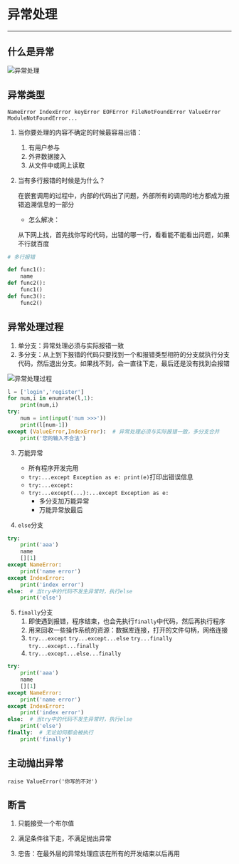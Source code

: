 # 异常处理

---

## 什么是异常

![异常处理](D:\repository\PythonNotes\images\异常处理.png)

## 异常类型

`NameError IndexError keyError EOFError FileNotFoundError ValueError ModuleNotFoundError...`

1. 当你要处理的内容不确定的时候最容易出错：
   1. 有用户参与
   2. 外界数据接入
   3. 从文件中或网上读取

2. 当有多行报错的时候是为什么？

   在嵌套调用的过程中，内部的代码出了问题，外部所有的调用的地方都成为报错追溯信息的一部分

   - 怎么解决：

   ​	从下网上找，首先找你写的代码，出错的哪一行，看看能不能看出问题，如果不行就百度

```python
# 多行报错

def func1():
    name
def func2():
    func1()
def func3():
    func2()
```

## 异常处理过程

1. 单分支：异常处理必须与实际报错一致
2. 多分支：从上到下报错的代码只要找到一个和报错类型相符的分支就执行分支代码，然后退出分支。如果找不到，会一直往下走，最后还是没有找到会报错

![异常处理过程](D:\repository\PythonNotes\images\异常处理过程.png)

```python
l = ['login','register']
for num,i in enumrate(l,1):
    print(num,i)
try:
    num = int(input('num >>>'))
    print(l[num-1])
except (ValueError,IndexError):  # 异常处理必须与实际报错一致，多分支合并
    print('您的输入不合法')
```

3. 万能异常

   - 所有程序开发完用
   - `try:...except Exception as e: print(e)`打印出错误信息
   - `try:...except:`
   - `try:...except(...):...except Exception as e:`
     - 多分支加万能异常
     - 万能异常放最后
4. `else`分支

```python
try:
    print('aaa')
    name
    [][1]
except NameError:
    print('name error')
except IndexError:
    print('index error')
else:  # 当try中的代码不发生异常时，执行else
    print('else')
```

5. `finally`分支
   1. 即使遇到报错，程序结束，也会先执行`finally`中代码，然后再执行程序
   2. 用来回收一些操作系统的资源：数据库连接，打开的文件句柄，网络连接
   3. `try...except`  `try...except...else`   `try...finally`   `try...except...finally`
   4. `try...except...else...finally`

```python
try:
    print('aaa')
    name
    [][1]
except NameError:
    print('name error')
except IndexError:
    print('index error')
else:  # 当try中的代码不发生异常时，执行else
    print('else')
finally:  # 无论如何都会被执行
    print('finally')
```

## 主动抛出异常

`raise ValueError('你写的不对')`

## 断言

1. 只能接受一个布尔值
2. 满足条件往下走，不满足抛出异常

1. 忠告：在最外层的异常处理应该在所有的开发结束以后再用

